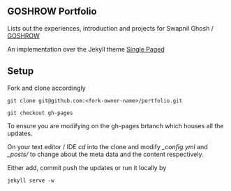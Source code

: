 ## GOSHROW Portfolio

Lists out the experiences, introduction and projects for Swapnil Ghosh / [GOSHROW](https://goshrow.github.io)

An implementation over the Jekyll theme [Single Paged](http://t413.com/SinglePaged)

## Setup

Fork and clone accordingly

```
git clone git@github.com:<fork-owner-name>/portfolio.git
```
```
git checkout gh-pages
```
To ensure you are modifying on the gh-pages brtanch which houses all the updates.

On your text editor / IDE *cd* into the clone and modify *_config.yml* and *_posts/* to change about the meta data and the content respectively. 

Either add, commit push the updates or run it locally by 

```
jekyll serve -w
```
